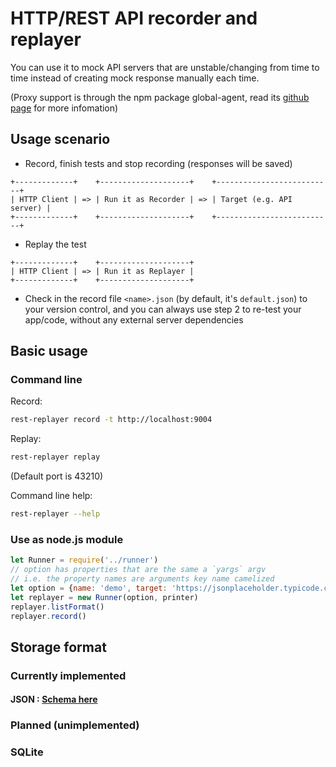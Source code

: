 # HTTP/REST API recorder and replayer

You can use it to mock API servers that are unstable/changing from time to time instead of creating mock response manually each time.

(Proxy support is through the npm package global-agent, read its [github page](https://github.com/gajus/global-agent) for more infomation)

## Usage scenario

- Record, finish tests and stop recording (responses will be saved)

```text
+-------------+    +--------------------+    +--------------------------+
| HTTP Client | => | Run it as Recorder | => | Target (e.g. API server) |
+-------------+    +--------------------+    +--------------------------+
```

- Replay the test

```text
+-------------+    +--------------------+
| HTTP Client | => | Run it as Replayer |
+-------------+    +--------------------+
```

- Check in the record file `<name>.json` (by default, it's `default.json`) to your version control, and you can always use step 2 to re-test your app/code, without any external server dependencies

## Basic usage

### Command line

Record:

```bash
rest-replayer record -t http://localhost:9004
```

Replay:

```bash
rest-replayer replay
```

(Default port is 43210)

Command line help:

```bash
rest-replayer --help
```

### Use as node.js module

```javascript
let Runner = require('../runner')
// option has properties that are the same a `yargs` argv
// i.e. the property names are arguments key name camelized
let option = {name: 'demo', target: 'https://jsonplaceholder.typicode.com'}
let replayer = new Runner(option, printer)
replayer.listFormat()
replayer.record()
```


## Storage format

### Currently implemented

#### JSON : [Schema here](storer/json_storer.schema.json)

### Planned (unimplemented)

### SQLite

